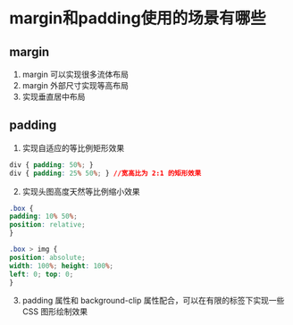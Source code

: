 # margin和padding使用的场景有哪些

## margin

1. margin 可以实现很多流体布局
2. margin 外部尺寸实现等高布局  
3. 实现垂直居中布局

## padding

1. 实现自适应的等比例矩形效果
```css
div { padding: 50%; }
div { padding: 25% 50%; } //宽高比为 2:1 的矩形效果
```
2. 实现头图高度天然等比例缩小效果
```css
.box {
padding: 10% 50%;
position: relative;
}

.box > img {
position: absolute;
width: 100%; height: 100%;
left: 0; top: 0;
}
```

3. padding 属性和 background-clip 属性配合，可以在有限的标签下实现一些 CSS 图形绘制效果
